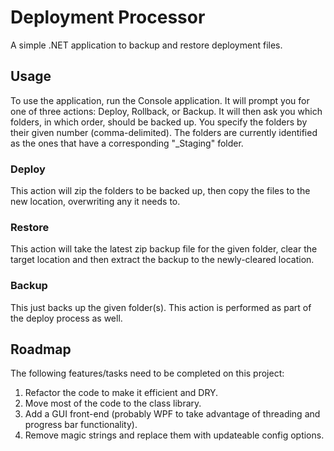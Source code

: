 # Deployment Processor
A simple .NET application to backup and restore deployment files.
## Usage ##
To use the application, run the Console application. It will prompt you for one of three actions: Deploy, Rollback, or Backup. It will then ask you which folders, in which order, should be backed up. You specify the folders by their given number (comma-delimited). The folders are currently identified as the ones that have a corresponding "_Staging" folder.
### Deploy ###
This action will zip the folders to be backed up, then copy the files to the new location, overwriting any it needs to.
### Restore ###
This action will take the latest zip backup file for the given folder, clear the target location and then extract the backup to the newly-cleared location.
### Backup ###
This just backs up the given folder(s). This action is performed as part of the deploy process as well.
## Roadmap ##
The following features/tasks need to be completed on this project:
 1. Refactor the code to make it efficient and DRY.
 2. Move most of the code to the class library.
 3. Add a GUI front-end (probably WPF to take advantage of threading and progress bar functionality).
 4. Remove magic strings and replace them with updateable config options.